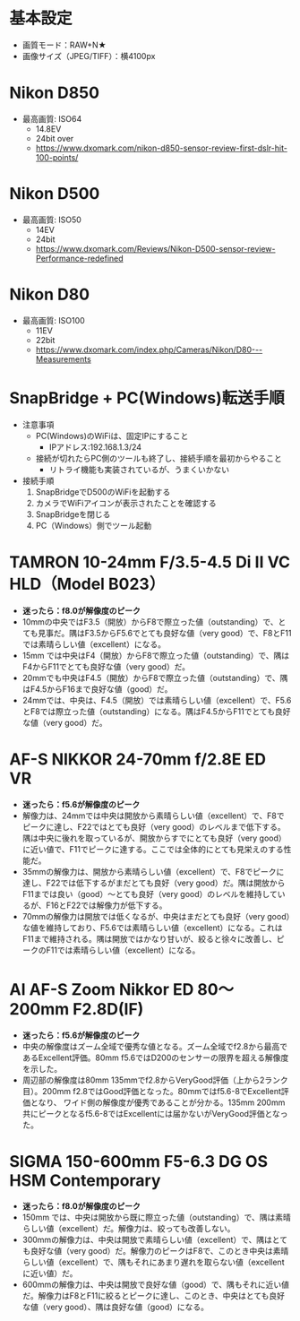# 基本設定
* 画質モード：RAW+N★
* 画像サイズ（JPEG/TIFF）：横4100px

# Nikon D850
* 最高画質: ISO64
	* 14.8EV
	* 24bit over
	* https://www.dxomark.com/nikon-d850-sensor-review-first-dslr-hit-100-points/

# Nikon D500
* 最高画質: ISO50
	* 14EV
	* 24bit
	* https://www.dxomark.com/Reviews/Nikon-D500-sensor-review-Performance-redefined

# Nikon D80
* 最高画質: ISO100
	* 11EV
	* 22bit
	* https://www.dxomark.com/index.php/Cameras/Nikon/D80---Measurements



# SnapBridge + PC(Windows)転送手順
* 注意事項
    * PC(Windows)のWiFiは、固定IPにすること
        * IPアドレス:192.168.1.3/24
    * 接続が切れたらPC側のツールも終了し、接続手順を最初からやること
        * リトライ機能も実装されているが、うまくいかない
* 接続手順
    1. SnapBridgeでD500のWiFiを起動する
    2. カメラでWiFiアイコンが表示されたことを確認する
    3. SnapBridgeを閉じる
    4. PC（Windows）側でツール起動




# TAMRON 10-24mm F/3.5-4.5 Di II VC HLD（Model B023）
* **迷ったら：f8.0が解像度のピーク**
* 10mmの中央ではF3.5（開放）からF8で際立った値（outstanding）で、とても見事だ。隅はF3.5からF5.6でとても良好な値（very good）で、F8とF11では素晴らしい値（excellent）になる。
* 15mm では中央はF4（開放）からF8で際立った値（outstanding）で、隅はF4からF11でとても良好な値（very good）だ。
* 20mmでも中央はF4.5（開放）からF8で際立った値（outstanding）で、隅はF4.5からF16まで良好な値（good）だ。
* 24mmでは、中央は、F4.5（開放）では素晴らしい値（excellent）で、F5.6とF8では際立った値（outstanding）になる。隅はF4.5からF11でとても良好な値（very good）だ。

# AF-S NIKKOR 24-70mm f/2.8E ED VR
* **迷ったら：f5.6が解像度のピーク**
* 解像力は、24mmでは中央は開放から素晴らしい値（excellent）で、F8でピークに達し、F22ではとても良好（very good）のレベルまで低下する。隅は中央に後れを取っているが、開放からすでにとても良好（very good）に近い値で、F11でピークに達する。ここでは全体的にとても見栄えのする性能だ。
* 35mmの解像力は、開放から素晴らしい値（excellent）で、F8でピークに達し、F22では低下するがまだとても良好（very good）だ。隅は開放からF11までは良い（good）～とても良好（very good）のレベルを維持しているが、F16とF22では解像力が低下する。
* 70mmの解像力は開放では低くなるが、中央はまだとても良好（very good）な値を維持しており、F5.6では素晴らしい値（excellent）になる。これはF11まで維持される。隅は開放ではかなり甘いが、絞ると徐々に改善し、ピークのF11では素晴らしい値（excellent）になる。

# AI AF-S Zoom Nikkor ED 80～200mm F2.8D(IF)
* **迷ったら：f5.6が解像度のピーク**
* 中央の解像度はズーム全域で優秀な値となる。ズーム全域でf2.8から最高であるExcellent評価。80mm f5.6ではD200のセンサーの限界を超える解像度を示した。
* 周辺部の解像度は80mm 135mmでf2.8からVeryGood評価（上から2ランク目）。200mm f2.8ではGood評価となった。80mmではf5.6-8でExcellent評価となり、 ワイド側の解像度が優秀であることが分かる。135mm 200mm共にピークとなるf5.6-8ではExcellentには届かないがVeryGood評価となった。

# SIGMA 150-600mm F5-6.3 DG OS HSM Contemporary 
* **迷ったら：f8.0が解像度のピーク**
* 150mm では、中央は開放から既に際立った値（outstanding）で、隅は素晴らしい値（excellent）だ。解像力は、絞っても改善しない。
* 300mmの解像力は、中央は開放で素晴らしい値（excellent）で、隅はとても良好な値（very good）だ。解像力のピークはF8で、このとき中央は素晴らしい値（excellent）で、隅もそれにあまり遅れを取らない値（excellentに近い値）だ。
* 600mmの解像力は、中央は開放で良好な値（good）で、隅もそれに近い値だ。解像力はF8とF11に絞るとピークに達し、このとき、中央はとても良好な値（very good）、隅は良好な値（good）になる。
